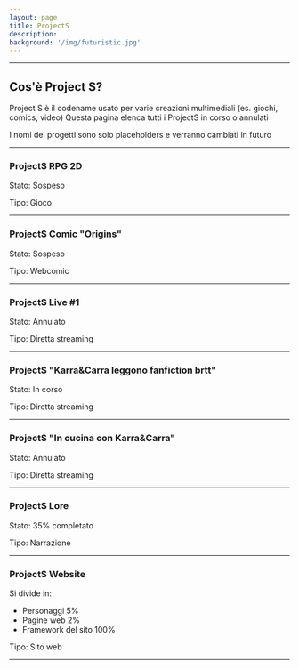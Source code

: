 ```yaml
---
layout: page
title: ProjectS
description: 
background: '/img/futuristic.jpg'
---
```




---

## Cos'è Project S?

Project S è il codename usato per varie creazioni multimediali (es. giochi, comics, video)
Questa pagina elenca tutti i ProjectS in corso o annulati

I nomi dei progetti sono solo placeholders e verranno cambiati in futuro

---

### ProjectS RPG 2D

Stato: <span class="badge bg-warning">Sospeso</span>

Tipo: Gioco

---

### ProjectS Comic "Origins"

Stato: <span class="badge bg-warning">Sospeso</span>

Tipo: Webcomic

---

### ProjectS Live #1

Stato: <span class="badge bg-danger text-light">Annulato</span>

Tipo: Diretta streaming

---

### ProjectS "Karra&Carra leggono fanfiction brtt"

Stato: <span class="badge bg-success text-light">In corso</span>

Tipo: Diretta streaming

---

### ProjectS "In cucina con Karra&Carra"

Stato: <span class="badge bg-danger text-light">Annulato</span>

Tipo: Diretta streaming

---

### ProjectS Lore

Stato: <span class="badge bg-primary text-light">35% completato</span>

Tipo: Narrazione

---

### ProjectS Website
Si divide in:
- Personaggi <span class="badge bg-secondary text-light">5%</span>
- Pagine web <span class="badge bg-secondary text-light">2%</span>
- Framework del sito <span class="badge bg-secondary text-light">100%</span>


Tipo: Sito web

---